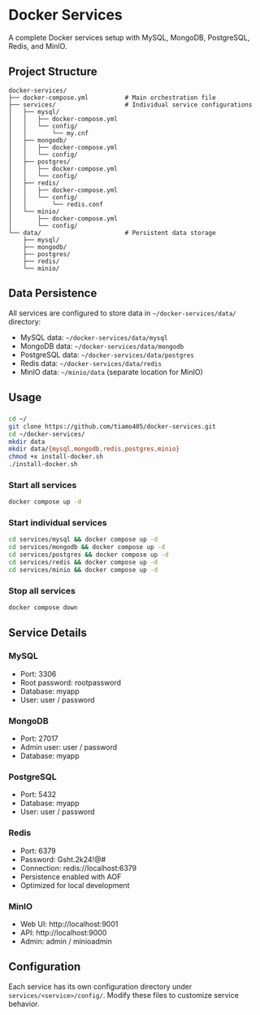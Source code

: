# Docker Services

A complete Docker services setup with MySQL, MongoDB, PostgreSQL, Redis, and MinIO.

## Project Structure

```
docker-services/
├── docker-compose.yml          # Main orchestration file
├── services/                   # Individual service configurations
│   ├── mysql/
│   │   ├── docker-compose.yml
│   │   └── config/
│   │       └── my.cnf
│   ├── mongodb/
│   │   ├── docker-compose.yml
│   │   └── config/
│   ├── postgres/
│   │   ├── docker-compose.yml
│   │   └── config/
│   ├── redis/
│   │   ├── docker-compose.yml
│   │   └── config/
│   │       └── redis.conf
│   └── minio/
│       ├── docker-compose.yml
│       └── config/
└── data/                       # Persistent data storage
    ├── mysql/
    ├── mongodb/
    ├── postgres/
    ├── redis/
    └── minio/
```

## Data Persistence

All services are configured to store data in `~/docker-services/data/` directory:
- MySQL data: `~/docker-services/data/mysql`
- MongoDB data: `~/docker-services/data/mongodb`
- PostgreSQL data: `~/docker-services/data/postgres`
- Redis data: `~/docker-services/data/redis`
- MinIO data: `~/minio/data` (separate location for MinIO)

## Usage

###
```bash
cd ~/
git clone https://github.com/tiamo405/docker-services.git
cd ~/docker-services/
mkdir data
mkdir data/{mysql,mongodb,redis,postgres,minio}
chmod +x install-docker.sh
./install-docker.sh

```
### Start all services
```bash
docker compose up -d
```

### Start individual services
```bash
cd services/mysql && docker compose up -d
cd services/mongodb && docker compose up -d
cd services/postgres && docker compose up -d
cd services/redis && docker compose up -d
cd services/minio && docker compose up -d
```

### Stop all services
```bash
docker compose down
```

## Service Details

### MySQL
- Port: 3306
- Root password: rootpassword
- Database: myapp
- User: user / password

### MongoDB
- Port: 27017
- Admin user: user / password
- Database: myapp

### PostgreSQL
- Port: 5432
- Database: myapp
- User: user / password

### Redis
- Port: 6379
- Password: Gsht.2k24!@#
- Connection: redis://localhost:6379
- Persistence enabled with AOF
- Optimized for local development

### MinIO
- Web UI: http://localhost:9001
- API: http://localhost:9000
- Admin: admin / minioadmin

## Configuration

Each service has its own configuration directory under `services/<service>/config/`. Modify these files to customize service behavior.